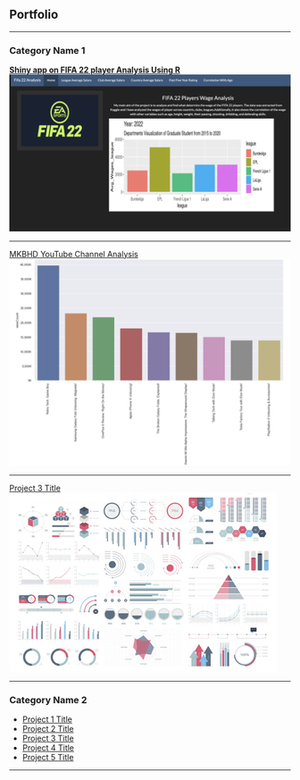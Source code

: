 ## Portfolio

---

### Category Name 1 

**[Shiny app on FIFA 22 player Analysis Using R](https://roshanshrestha.shinyapps.io/R_project/?_ga=2.224630290.903187739.1650071384-1388074096.1650071384/)
<img src="/assets/img/FIFA22.png?raw=true"/>**

---
[MKBHD YouTube Channel Analysis](/docs/YouTubeAPI.ipynb)
<img src="/assets/img/YouTube.png?raw=true"/>

---
[Project 3 Title](http://example.com/)
<img src="/assets/img/dummy_thumbnail.jpeg?raw=true"/>

---

### Category Name 2

- [Project 1 Title](https://roshanshrestha.shinyapps.io/R_project/?_ga=2.224630290.903187739.1650071384-1388074096.1650071384/)
- [Project 2 Title](http://example.com/)
- [Project 3 Title](http://example.com/)
- [Project 4 Title](http://example.com/)
- [Project 5 Title](http://example.com/)

---
